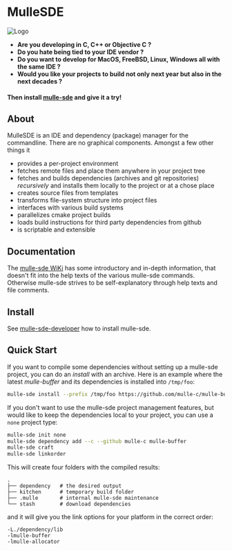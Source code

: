 # MulleSDE

![Logo](https://avatars3.githubusercontent.com/u/35078660?s=128)

* <b>Are you developing in C, C++ or Objective C ?</b>
* <b>Do you hate being tied to your IDE vendor ?</b>
* <b>Do you want to develop for MacOS, FreeBSD, Linux, Windows all with the same IDE ?</b>
* <b>Would you like your projects to build not only next year but also in the next decades ?</b>

#### Then install [mulle-sde](//github.com/mulle-sde) and give it a try! 

## About

MulleSDE is an IDE and dependency (package) manager for the commandline. There are no graphical components.
Amongst a few other things it

* provides a per-project environment
* fetches remote files and place them anywhere in your project tree
* fetches and builds dependencies (archives and git repositories) *recursively* and installs them locally to the project or at a chose place
* creates source files from templates
* transforms file-system structure into project files
* interfaces with various build systems
* parallelizes cmake project builds
* loads build instructions for third party dependencies from github
* is scriptable and extensible

## Documentation

The [mulle-sde WiKi](//github.com/mulle-sde/mulle-sde/wiki) has some introductory and
in-depth information, that doesn't fit into the help texts of the various mulle-sde commands. 
Otherwise mulle-sde strives to be self-explanatory through help texts and file comments.


## Install

See [mulle-sde-developer](//github.com/mulle-sde/mulle-sde-developer) how
to install mulle-sde.


## Quick Start

If you want to compile some dependencies without setting up a mulle-sde project,
you can do an *install* with an archive. Here is an example where the latest *mulle-buffer*
and its dependencies is installed into `/tmp/foo`:

``` bash
mulle-sde install --prefix /tmp/foo https://github.com/mulle-c/mulle-buffer/archive/latest.tar.gz
```

If you don't want to use the mulle-sde project management features, but would like to
keep the dependencies local to your project, you can use a `none` project type:

``` bash
mulle-sde init none
mulle-sde dependency add --c --github mulle-c mulle-buffer
mulle-sde craft
mulle-sde linkorder
```

This will create four folders with the compiled results:

```
.
├── dependency   # the desired output
├── kitchen      # temporary build folder
├── .mulle       # internal mulle-sde maintenance
└── stash        # download dependencies
```

and it will give you the link options for your platform in the correct order:

```
-L./dependency/lib
-lmulle-buffer
-lmulle-allocator
```
